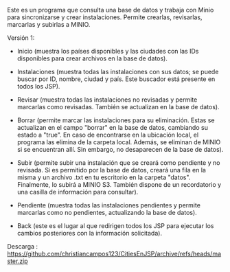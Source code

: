Este es un programa que consulta una base de datos y trabaja con Minio para sincronizarse y crear instalaciones. Permite crearlas, revisarlas, marcarlas y subirlas a MINIO.

Versión 1:

- Inicio (muestra los países disponibles y las ciudades con las IDs disponibles para crear archivos en la base de datos).

- Instalaciones (muestra todas las instalaciones con sus datos; se puede buscar por ID, nombre, ciudad y país. Este buscador está presente en todos los JSP).

- Revisar (muestra todas las instalaciones no revisadas y permite marcarlas como revisadas. También se actualizan en la base de datos).

- Borrar (permite marcar las instalaciones para su eliminación. Estas se actualizan en el campo "borrar" en la base de datos, cambiando su estado a "true". En caso de encontrarse en la ubicación local, el programa las elimina de la carpeta local. Además, se eliminan de MINIO si se encuentran allí. Sin embargo, no desaparecen de la base de datos).

- Subir (permite subir una instalación que se creará como pendiente y no revisada. Si es permitido por la base de datos, creará una fila en la misma y un archivo .txt en tu escritorio en la carpeta "datos". Finalmente, lo subirá a MINIO S3. También dispone de un recordatorio y una casilla de información para consultar).

- Pendiente (muestra todas las instalaciones pendientes y permite marcarlas como no pendientes, actualizando la base de datos).

- Back (este es el lugar al que redirigen todos los JSP para ejecutar los cambios posteriores con la información solicitada).

Descarga : https://github.com/christiancampos123/CitiesEnJSP/archive/refs/heads/master.zip